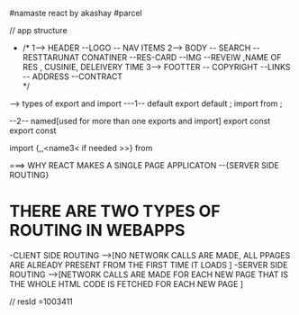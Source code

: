#namaste react by akashay
#parcel

// app structure 
- /*
1--> HEADER 
  --LOGO 
  -- NAV ITEMS 
2--> BODY 
  -- SEARCH 
  -- RESTTARUNAT CONATINER 
     --RES-CARD
       --IMG
       --REVEIW ,NAME OF RES , CUSINIE, DELEIVERY TIME
 3--> FOOTTER 
  -- COPYRIGHT
  --LINKS
  -- ADDRESS
  --CONTRACT  
*/


--> types of export and import 
  ---1-- 
  default 
   export default <name>;
   import <named> from </location>;

   --2--
   named[used for more than one exports and import]
   export const <name> 
   export const <name2>

   import {<name>,<name2>,<name3< if needed >>} from <location>


 ===> WHY REACT MAKES A SINGLE PAGE APPLICATON --{SERVER SIDE ROUTING}

# THERE ARE TWO TYPES OF ROUTING IN WEBAPPS
-CLIENT SIDE ROUTING -->[NO NETWORK CALLS ARE MADE, ALL PPAGES ARE  ALREADY PRESENT FROM THE FIRST TIME IT LOADS  ]
-SERVER SIDE ROUTING -->[NETWORK CALLS ARE MADE FOR  EACH NEW PAGE THAT IS THE WHOLE HTML CODE IS FETCHED FOR EACH NEW PAGE ]

   
// resId =1003411